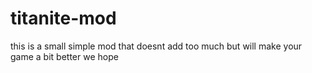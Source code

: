 # titanite-mod <br>
this is a small simple mod that doesnt add too much but will make your game a bit better we hope <br>
